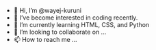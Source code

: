 - 👋 Hi, I’m @wayej-kuruni
- 👀 I’ve become interested in coding recently.
- 🌱 I’m currently learning HTML, CSS, and Python 
- 💞️ I’m looking to collaborate on ...
- 📫 How to reach me ...

<!---
wayej-kuruni/wayej-kuruni is a ✨ special ✨ repository because its `README.md` (this file) appears on your GitHub profile.
You can click the Preview link to take a look at your changes.
--->
